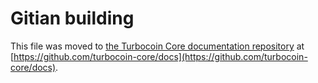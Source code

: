 Gitian building
================

This file was moved to [the Turbocoin Core documentation repository](https://github.com/turbocoin-core/docs/blob/master/gitian-building.md) at [https://github.com/turbocoin-core/docs](https://github.com/turbocoin-core/docs).
